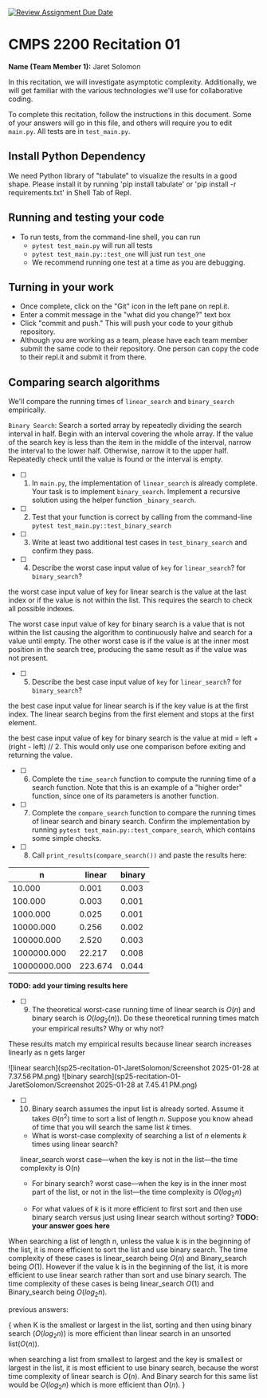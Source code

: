 [![Review Assignment Due Date](https://classroom.github.com/assets/deadline-readme-button-22041afd0340ce965d47ae6ef1cefeee28c7c493a6346c4f15d667ab976d596c.svg)](https://classroom.github.com/a/tqM-lrvp)
# CMPS 2200  Recitation 01

**Name (Team Member 1):** Jaret Solomon 


In this recitation, we will investigate asymptotic complexity. Additionally, we will get familiar with the various technologies we'll use for collaborative coding.

To complete this recitation, follow the instructions in this document. Some of your answers will go in this file, and others will require you to edit `main.py`. All tests are in `test_main.py`.

## Install Python Dependency

We need Python library of "tabulate" to visualize the results in a good shape. Please install it by running 'pip install tabulate' or 'pip install -r requirements.txt' in Shell Tab of Repl.  

## Running and testing your code

- To run tests, from the command-line shell, you can run
  + `pytest test_main.py` will run all tests
  + `pytest test_main.py::test_one` will just run `test_one`
  + We recommend running one test at a time as you are debugging.

## Turning in your work

- Once complete, click on the "Git" icon in the left pane on repl.it.
- Enter a commit message in the "what did you change?" text box
- Click "commit and push." This will push your code to your github repository.
- Although you are working as a team, please have each team member submit the same code to their repository. One person can copy the code to their repl.it and submit it from there.

## Comparing search algorithms

We'll compare the running times of `linear_search` and `binary_search` empirically.

`Binary Search`: Search a sorted array by repeatedly dividing the search interval in half. Begin with an interval covering the whole array. If the value of the search key is less than the item in the middle of the interval, narrow the interval to the lower half. Otherwise, narrow it to the upper half. Repeatedly check until the value is found or the interval is empty.

- [ ] 1. In `main.py`, the implementation of `linear_search` is already complete. Your task is to implement `binary_search`. Implement a recursive solution using the helper function `_binary_search`. 

- [ ] 2. Test that your function is correct by calling from the command-line `pytest test_main.py::test_binary_search`

- [ ] 3. Write at least two additional test cases in `test_binary_search` and confirm they pass.

- [ ] 4. Describe the worst case input value of `key` for `linear_search`? for `binary_search`? 

the worst case input value of key for linear search is the value at the last index or if the value is not within the list. This requires the search to check all possible indexes.

The worst case input value of key for binary search is a value that is not within the list causing the algorithm to continuously halve and search for a value until empty. The other worst case is if the value is at the inner most position in the search tree, producing the same result as if the value was not present.

- [ ] 5. Describe the best case input value of `key` for `linear_search`? for `binary_search`? 

the best case input value for linear search is if the key value is at the first index. The linear search begins from the first element and stops at the first element.

the best case input value of key for binary search is the value at mid = left + (right - left) // 2. This would only use one comparison before exiting and returning the value.

- [ ] 6. Complete the `time_search` function to compute the running time of a search function. Note that this is an example of a "higher order" function, since one of its parameters is another function.

- [ ] 7. Complete the `compare_search` function to compare the running times of linear search and binary search. Confirm the implementation by running `pytest test_main.py::test_compare_search`, which contains some simple checks.

- [ ] 8. Call `print_results(compare_search())` and paste the results here:

|            n |   linear |   binary |
|--------------|----------|----------|
|       10.000 |    0.001 |    0.003 |
|      100.000 |    0.003 |    0.001 |
|     1000.000 |    0.025 |    0.001 |
|    10000.000 |    0.256 |    0.002 |
|   100000.000 |    2.520 |    0.003 |
|  1000000.000 |   22.217 |    0.008 |
| 10000000.000 |  223.674 |    0.044 |



**TODO: add your timing results here**

- [ ] 9. The theoretical worst-case running time of linear search is $O(n)$ and binary search is $O(log_2(n))$. Do these theoretical running times match your empirical results? Why or why not?

These results match my empirical results because linear search increases linearly as n gets larger



![linear search](sp25-recitation-01-JaretSolomon/Screenshot 2025-01-28 at 7.37.56 PM.png)
![binary search](sp25-recitation-01-JaretSolomon/Screenshot 2025-01-28 at 7.45.41 PM.png)






- [ ] 10. Binary search assumes the input list is already sorted. Assume it takes $\Theta(n^2)$ time to sort a list of length $n$. Suppose you know ahead of time that you will search the same list $k$ times. 
  + What is worst-case complexity of searching a list of $n$ elements $k$ times using linear search? 

  linear_search worst case—when the key is not in the list—the time complexity is O(n)
  
  
  + For binary search? worst case—when the key is in the inner most part of the list, or not in the list—the time complexity is $O(log_2n)$
   
  + For what values of $k$ is it more efficient to first sort and then use binary search versus just using linear search without sorting? **TODO: your answer goes here**


When searching a list of length n, unless the value k is in the beginning of the list, it is more efficient to sort the list and use binary search. The time complexity of these cases is linear_search being $O(n)$ and Binary_search being $O(1)$. However if the value k is in the beginning of the list, it is more efficient to use linear search rather than sort and use binary search. The time complexity of these cases is being linear_search $O(1)$ and Binary_search being $O(log_2n)$.



previous answers:

{ 
when K is the smallest or largest in the list, sorting and then using binary search ($O(log_2n)$) is more efficient than linear search in an unsorted list($O(n)$).

when searching a list from smallest to largest and the key is smallest or largest in the list, it is most efficient to use binary search, because the worst time complexity of linear search is $O(n)$. And Binary search for this same list would be $O(log_2n)$ which is more efficient than $O(n)$. 
} 



